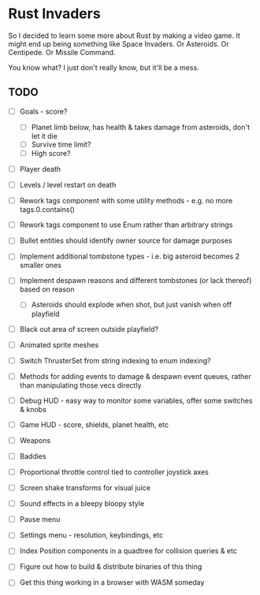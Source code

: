 # Rust Invaders

So I decided to learn some more about Rust by making a video game. It might end
up being something like Space Invaders. Or Asteroids. Or Centipede. Or Missile
Command.

You know what? I just don't really know, but it'll be a mess.

## TODO

- [ ] Goals - score?
    - [ ] Planet limb below, has health & takes damage from asteroids, don't let it die
    - [ ] Survive time limit?
    - [ ] High score?

- [ ] Player death

- [ ] Levels / level restart on death

- [ ] Rework tags component with some utility methods - e.g. no more tags.0.contains()

- [ ] Rework tags component to use Enum rather than arbitrary strings

- [ ] Bullet entities should identify owner source for damage purposes

- [ ] Implement additional tombstone types - i.e. big asteroid becomes 2 smaller ones

- [ ] Implement despawn reasons and different tombstones (or lack thereof) based on reason
    - [ ] Asteroids should explode when shot, but just vanish when off playfield

- [ ] Black out area of screen outside playfield?

- [ ] Animated sprite meshes

- [ ] Switch ThrusterSet from string indexing to enum indexing?

- [ ] Methods for adding events to damage & despawn event queues, rather than
      manipulating those vecs directly

- [ ] Debug HUD - easy way to monitor some variables, offer some switches & knobs

- [ ] Game HUD - score, shields, planet health, etc

- [ ] Weapons

- [ ] Baddies

- [ ] Proportional throttle control tied to controller joystick axes

- [ ] Screen shake transforms for visual juice

- [ ] Sound effects in a bleepy bloopy style

- [ ] Pause menu

- [ ] Settings menu - resolution, keybindings, etc

- [ ] Index Position components in a quadtree for collision queries & etc

- [ ] Figure out how to build & distribute binaries of this thing

- [ ] Get this thing working in a browser with WASM someday
